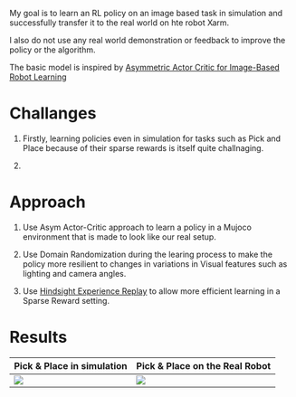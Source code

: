 My goal is to learn an RL policy on an image based task in simulation and successfully transfer it to the real world on hte robot Xarm.

I also do not use any real world demonstration or feedback to improve the policy or the algorithm.

The basic model is inspired by [Asymmetric Actor Critic for Image-Based Robot Learning](https://arxiv.org/abs/1710.06542)



# Challanges
1. Firstly, learning policies even in simulation for tasks such as Pick and Place because of their sparse rewards is itself quite challnaging.

2. 

# Approach
1. Use Asym Actor-Critic approach to learn a policy in a Mujoco environment that is made to look like our real setup.

2. Use Domain Randomization during the learing process to make the policy more resilient to changes in variations in Visual features such as lighting and camera angles.

3. Use [Hindsight Experience Replay](https://arxiv.org/abs/1707.01495) to allow more efficient learning in a Sparse Reward setting.


# Results

Pick & Place in simulation | Pick & Place on the Real Robot 
-----------------------|-----------------------|
![](figures/sim2real_real_robot_deployment.gif)| ![](figures/sim2real_sim_deploy.gif)